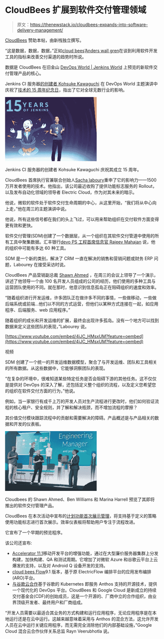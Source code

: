# CloudBees 扩展到软件交付管理领域

> 原文：<https://thenewstack.io/cloudbees-expands-into-software-delivery-management/>

[CloudBees](https://www.cloudbees.com/) 赞助本帖，由新栈独立撰写。

“这是数据，数据，数据，”正如[cloud bees](https://www.cloudbees.com/)’[Anders wall gren](https://twitter.com/anders_wallgren?lang=en)在谈到利用软件开发工具的指标来改善交付渠道的趋势时所说。

数据是 CloudBees 在旧金山 [DevOps World | Jenkins World](https://www.cloudbees.com/devops-world) 上预览的新软件交付管理产品的核心。

Jenkins CI 服务器[的创建者 Kohsuke Kawaguchi](https://kohsuke.org/) 在 DevOps World 主题演讲中庆祝了[技术的 15 周年纪念日](https://www.cloudbees.com/press/jenkins-celebrates-15-years-transforming-software-delivery)，指出了它对全球无数行业的影响。

[![](img/81c02473e6600bfc521c4fcf24ef5345.png)](https://cdn.thenewstack.io/media/2019/08/25a844bf-kawaguchi.jpg)

Jenkins CI 服务器的创建者 Kohsuke Kawaguchi 庆祝其成立 15 周年。

CloudBees 首席执行官兼联合创始人[Sacha laboury](https://www.linkedin.com/in/sachalabourey)重申了它的影响力——1500 万开发者使用的技术。他指出，该公司最近收购了提供功能标志服务的 Rollout，以及发布自动化领域的领导者 Electric Cloud，作为对其未来的暗示。

他说，微软的软件处于软件交付生命周期的中心，从这里开始，“我们将从中心向上走，”他在周三的主题演讲中说。

他说，所有这些信号都在我们的头上飞过，可以用来帮助组织在交付软件方面变得更有效和更快。

软件交付管理(SDM)创建了一个数据层，从一个组织在其软件交付管道中使用的所有工具中聚集数据。汇丰银行[devo PS 工程首席信息官 Rajeev Mahajan](https://www.us.hsbc.com/) 说，他的组织中可能有多达 60 种工具。

SDM 是一个新的类别，解决了 CRM 一直在解决的销售和营销问题或财务 ERP 问题，Labourey 在接受采访时说。

CloudBees 产品营销副总裁 [Shawn Ahmed](https://www.linkedin.com/in/shawnahmed/) ，在周三的会议上领导了一个演示，讲述了他领导一个由 100 名开发人员组成的公司的经历，他们使用的多种工具与运营团队使用的不同。就在那时，他意识到信息孤岛正在阻碍组织的速度和效率。

“随着组织进行开发运维，许多团队正在做许多不同的事情，一些做移动，一些做后端系统或前端…他们以不同的方式运营，但他们以某种方式连接在一起，如应用程序、后端服务、web 应用程序。”

随着组织的成长和开发运维的扩展，最终会出现许多孤岛。没有一个地方可以找到数据来定义这些团队的表现，”Labourey 说。

[https://www.youtube.com/embed/4iJC_HMsxUM?feature=oembed](https://www.youtube.com/embed/4iJC_HMsxUM?feature=oembed)

视频

SDM 创建了一个统一的开发运维数据模型，聚合了与开发运维、团队和工具相关的所有数据。从这些数据中，它能够洞察团队的表现。

“在复杂的环境中，很难知道某些特定任务是否会阻碍下游的其他任务。这不仅仅是提供对 DevOps 的深入了解，还包括定义整个组织的流程，以及定义您希望您的组织在软件交付方面的行为，”他说。

例如，当一家银行有成千上万的开发人员对生产流程进行更改时，他们如何验证流程的核心租户、安全规则，并了解和解决瓶颈，而不增加流程的摩擦？

其价值交付模块跟踪流程中的贡献和需要解决的障碍。产品概述是与产品相关的数据和开发的仪表板。

[![](img/b6d18fb5ebecfbc95e3e38a49a0270d7.png)](https://cdn.thenewstack.io/media/2019/08/054a92b2-cloudbees-sdm.jpg)

Cloudbees 的 Shawn Ahmed、Ben Williams 和 Marina Harrell 预览了其即将推出的软件交付管理产品。

CloudBees 在本次活动中宣布的[计划功能首次展示管理](https://www.cloudbees.com/blog/how-cloudbees-makes-software-delivery-management-possible)，将支持基于定义的策略使用功能标志进行首次展示。效率仪表板将帮助用户专注于流程改进。

它宣布了一个早期的预览程序。

该公司还宣布:

*   [Accelerator 11.1](https://www.cloudbees.com/press/cloudbees-accelerator-now-offers-cloud-bursting-and-android-q-build-acceleration-two-more-ways)移动开发平台的增强功能，通过在大型廉价服务器集群上分发构建，加快构建、QA 和测试周期。它增加了对微软 Azure 和谷歌云平台上云爆发的支持，以及对 Android Q 设备开发的支持。
*   [cloud bees Flow](https://www.cloudbees.com/press/new-cloudbees-flow-platform-raises-bar-custom-built-release-processes)9.1 版本，基于原 ElectricFlow 编排平台的应用发布编排(ARO)平台。
*   [与谷歌云合作](https://www.cloudbees.com/press/cloudbees-and-google-cloud-partner-accelerate-application-development-anthos)基于谷歌的 Kubernetes 即服务 Anthos 支持的开源技术，提供一个现代化的 DevOps 平台。CloudBees 和 Google Cloud 是新成立的持续交付基金会(CDF)的创始成员，这是一个开源的、厂商中立的合作组织，由业界顶级开发者、最终用户和厂商组成。

“开发人员需要以最适合其业务的方式构建和运行应用程序，无论应用程序是在本地运行还是在云中运行。这越来越意味着采用与 Anthos 的混合方法，这允许开发人员在云中运行关键应用程序，而无需完全消除他们的内部基础设施，”Google Cloud 混合云合作伙伴关系总监 Rayn Veerubhotla 说。

<svg xmlns:xlink="http://www.w3.org/1999/xlink" viewBox="0 0 68 31" version="1.1"><title>Group</title> <desc>Created with Sketch.</desc></svg>
